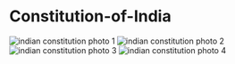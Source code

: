 # Constitution-of-India

![indian constitution photo 1](https://4.bp.blogspot.com/-VU6LGjad3Ww/WxAZufmRkyI/AAAAAAAAAsQ/BYNxRl895X07Z11VFZsuVN2sC24scE8uACLcBGAs/s640/Screenshot_2018-05-31-20-38-56-241.jpeg)
![indian constitution photo 2](https://3.bp.blogspot.com/-Vz_TVKG7XuU/WxAZwBVYVUI/AAAAAAAAAsU/Xjf0F2hmM9EEk2fpK3uPgFSNTJi01c4zwCLcBGAs/s640/Screenshot_2018-05-31-20-39-02-773.jpeg)
![indian constitution photo 3](https://2.bp.blogspot.com/-oD9yem265Nk/WxAZtYhYT0I/AAAAAAAAAsM/agnURufZcjgpTlziDBoO-DJmhkLsu65zACLcBGAs/s640/Screenshot_2018-05-31-20-39-20-018.jpeg)
![indian constitution photo 4](https://4.bp.blogspot.com/-sqCmdJ1baVM/WxAZ9cyrQjI/AAAAAAAAAso/UXN57T6uwXklbfbWEgYEEOwaSKXV_nCIACLcBGAs/s640/Screenshot_2018-05-31-20-39-58-270.jpeg)
